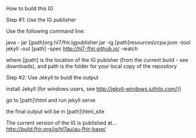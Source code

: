 How to build this IG


Step #1: Use the IG publisher

Use the following command line:

java - jar [jpath]org.hl7.fhir.igpublisher.jar -ig [path]resources\rcpa.json -tool jekyll -out [path] -spec http://hl7-fhir.github.io/ -watch

where [jpath] is the location of the IG pubisher (from the current build - see downloads), and path is the folder for your local copy of the repository

Step #2: Use Jekyll to buidl the output

install Jekyll (for windows users, see http://jekyll-windows.juthilo.com/)]

go to [path]\html and run jekyll serve

the final output will be in [path]\html\_site

The current version of the IG is published at... http://build.fhir.org/ig/hl7au/au-fhir-base/

